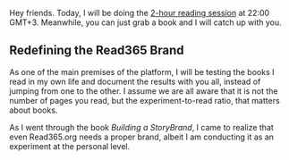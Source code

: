 Hey friends. Today, I will be doing the [2-hour reading session](https://youtube.com/live/mPwVTE1l8wI?feature=share) at 22:00 GMT+3. Meanwhile, you can just grab a book and I will catch up with you.

## Redefining the Read365 Brand

As one of the main premises of the platform, I will be testing the books I read in my own life and document the results with you all, instead of jumping from one to the other. I assume we are all aware that it is not the number of pages you read, but the experiment-to-read ratio, that matters about books. 

As I went through the book *Building a StoryBrand*, I came to realize that even Read365.org needs a proper brand, albeit I am conducting it as an experiment at the personal level.